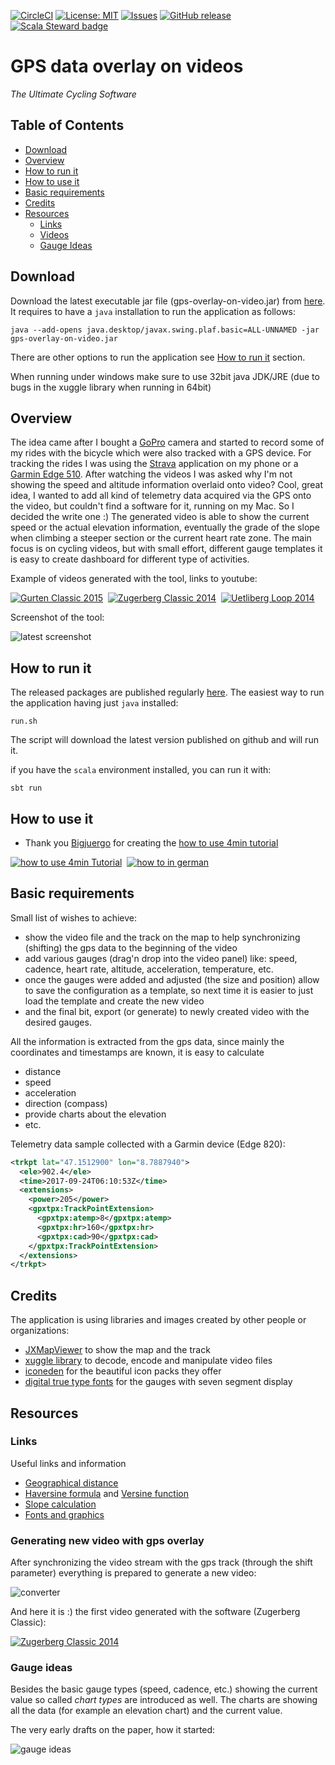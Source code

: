 [![CircleCI](https://circleci.com/gh/peregin/gps-overlay-on-video/tree/master.svg?style=shield)](https://circleci.com/gh/peregin/gps-overlay-on-video/tree/master)
[![License: MIT](https://img.shields.io/badge/License-MIT-yellow.svg)](https://opensource.org/licenses/MIT)
[![Issues](https://img.shields.io/github/issues/peregin/gps-overlay-on-video.svg)](https://github.com/peregin/gps-overlay-on-video/issues)
[![GitHub release](https://img.shields.io/github/release/peregin/gps-overlay-on-video.svg)](https://github.com/peregin/gps-overlay-on-video/releases)
[![Scala Steward badge](https://img.shields.io/badge/Scala_Steward-helping-blue.svg?style=flat&logo=data:image/png;base64,iVBORw0KGgoAAAANSUhEUgAAAA4AAAAQCAMAAAARSr4IAAAAVFBMVEUAAACHjojlOy5NWlrKzcYRKjGFjIbp293YycuLa3pYY2LSqql4f3pCUFTgSjNodYRmcXUsPD/NTTbjRS+2jomhgnzNc223cGvZS0HaSD0XLjbaSjElhIr+AAAAAXRSTlMAQObYZgAAAHlJREFUCNdNyosOwyAIhWHAQS1Vt7a77/3fcxxdmv0xwmckutAR1nkm4ggbyEcg/wWmlGLDAA3oL50xi6fk5ffZ3E2E3QfZDCcCN2YtbEWZt+Drc6u6rlqv7Uk0LdKqqr5rk2UCRXOk0vmQKGfc94nOJyQjouF9H/wCc9gECEYfONoAAAAASUVORK5CYII=)](https://scala-steward.org)

GPS data overlay on videos
==========================
_The Ultimate Cycling Software_

## Table of Contents
- [Download](#download)
- [Overview](#overview)
- [How to run it](#how-to-run-it)
- [How to use it](#how-to-use-it)
- [Basic requirements](#basic-requirements)
- [Credits](#credits)
- [Resources](#resources)
  - [Links](#links)
  - [Videos](#generating-new-video-with-gps-overlay)
  - [Gauge Ideas](#gauge-ideas)

## Download

Download the latest executable jar file (gps-overlay-on-video.jar) from [here](https://github.com/peregin/gps-overlay-on-video/releases/latest/).
It requires to have a `java` installation to run the application as follows:
```shell script
java --add-opens java.desktop/javax.swing.plaf.basic=ALL-UNNAMED -jar gps-overlay-on-video.jar
```
There are other options to run the application see [How to run it](#how-to-run-it) section.

When running under windows make sure to use 32bit java JDK/JRE (due to bugs in the xuggle library when running in 64bit)

## Overview

The idea came after I bought a [GoPro](http://gopro.com/cameras/hd-hero3-silver-edition) camera and started to record
some of my rides with the bicycle which were also tracked with a GPS device.
For tracking the rides I was using the [Strava](http://www.strava.com) application on my phone
or a [Garmin Edge 510](http://www.dcrainmaker.com/2013/01/garmin-edge-510-in-depth-review.html).
After watching the videos I was asked why I'm not showing the speed and altitude information overlaid onto video?
Cool, great idea, I wanted to add all kind of telemetry data acquired via the GPS onto the video, but couldn't find a
software for it, running on my Mac. So I decided the write one :)
The generated video is able to show the current speed or the actual elevation information, eventually the grade of the slope when climbing 
a steeper section or the current heart rate zone. 
The main focus is on cycling videos, but with small effort, different gauge templates it is easy to create dashboard for different type of 
activities.

Example of videos generated with the tool, links to youtube:

[![Gurten Classic 2015](http://img.youtube.com/vi/tVCgP3Xh250/1.jpg)](https://www.youtube.com/watch?v=tVCgP3Xh250)
&nbsp;[![Zugerberg Classic 2014](http://img.youtube.com/vi/N74yLpdebJ8/1.jpg)](http://www.youtube.com/watch?v=N74yLpdebJ8)
&nbsp;[![Uetliberg Loop 2014](http://img.youtube.com/vi/0giJlMyX59I/1.jpg)](http://www.youtube.com/watch?v=0giJlMyX59I)

Screenshot of the tool:

![latest screenshot](https://raw.github.com/peregin/gps-overlay-on-video/master/doc/evolution/latest.jpg "latest screenshot")

## How to run it
The released packages are published regularly [here](https://github.com/peregin/gps-overlay-on-video/releases/latest/). 
The easiest way to run the application having just `java` installed:
```shell script
run.sh
```
The script will download the latest version published on github and will run it.

if you have the `scala` environment installed, you can run it with:
```shell script
sbt run
``` 

## How to use it
* Thank you [Bigjuergo](https://github.com/Bigjuergo) for creating the [how to use 4min tutorial](https://www.youtube.com/watch?v=yOvT8IoDUPA) 

[![how to use 4min Tutorial](http://img.youtube.com/vi/yOvT8IoDUPA/2.jpg)](https://www.youtube.com/watch?v=yOvT8IoDUPA)
&nbsp;[![how to in german](http://img.youtube.com/vi/kpHlk4FVELk/1.jpg)](https://www.youtube.com/watch?v=kpHlk4FVELk)

## Basic requirements
Small list of wishes to achieve:
* show the video file and the track on the map to help synchronizing (shifting) the gps data to the beginning of the video
* add various gauges (drag'n drop into the video panel) like: speed, cadence, heart rate, altitude, acceleration, temperature, etc.
* once the gauges were added and adjusted (the size and position) allow to save the configuration as a template, so next time
it is easier to just load the template and create the new video
* and the final bit, export (or generate) to newly created video with the desired gauges. 

All the information is extracted from the gps data, since mainly the coordinates and timestamps are known, it is easy to calculate
* distance
* speed
* acceleration
* direction (compass)
* provide charts about the elevation
* etc.

Telemetry data sample collected with a Garmin device (Edge 820):
```xml
<trkpt lat="47.1512900" lon="8.7887940">
  <ele>902.4</ele>
  <time>2017-09-24T06:10:53Z</time>
  <extensions>
    <power>205</power>
    <gpxtpx:TrackPointExtension>
      <gpxtpx:atemp>8</gpxtpx:atemp>
      <gpxtpx:hr>160</gpxtpx:hr>
      <gpxtpx:cad>90</gpxtpx:cad>
    </gpxtpx:TrackPointExtension>
  </extensions>
</trkpt>
```

## Credits
The application is using libraries and images created by other people or organizations:
* [JXMapViewer](http://wiki.openstreetmap.org/wiki/JXMapViewer) to show the map and the track
* [xuggle library](http://www.xuggle.com/) to decode, encode and manipulate video files
* [iconeden](http://www.iconeden.com/icon/category/free) for the beautiful icon packs they offer
* [digital true type fonts](http://www.styleseven.com/) for the gauges with seven segment display

## Resources

### Links
Useful links and information
* [Geographical distance](http://en.wikipedia.org/wiki/Geographical_distance)
* [Haversine formula](http://en.wikipedia.org/wiki/Haversine_formula) and [Versine function](http://en.wikipedia.org/wiki/Versine)
* [Slope calculation](https://www.calculator.net/slope-calculator.html)
* [Fonts and graphics](http://www3.ntu.edu.sg/home/ehchua/programming/java/J4b_CustomGraphics.html)

### Generating new video with gps overlay

After synchronizing the video stream with the gps track (through the shift parameter) everything is prepared to generate a new video:

![converter](https://raw.github.com/peregin/gps-overlay-on-video/master/doc/evolution/converter.png "converter dialog")

And here it is :) the first video generated with the software (Zugerberg Classic):

[![Zugerberg Classic 2014](https://raw.github.com/peregin/gps-overlay-on-video/master/doc/evolution/youtube.png)](http://www.youtube.com/watch?v=N74yLpdebJ8)

### Gauge ideas
Besides the basic gauge types (speed, cadence, etc.) showing the current value so called _chart types_ are introduced as well.
The charts are showing all the data (for example an elevation chart) and the current value.

The very early drafts on the paper, how it started:

![gauge ideas](https://raw.github.com/peregin/gps-overlay-on-video/master/doc/gauge-ideas.jpg "gauge ideas")

